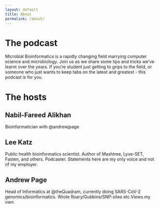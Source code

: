 ```yaml
---
layout: default
title: About
permalink: /about/
---
```


# The podcast

Microbial Bioinformatics is a rapidly changing field marrying computer science and microbiology. Join us as we share some tips and tricks we’ve learnt over the years. If you’re student just getting to grips to the field, or someone who just wants to keep tabs on the latest and greatest - this podcast is for you.

# The hosts

## Nabil-Fareed Alikhan

Bioinformatician with @andrewjpage

## Lee Katz

Public health bioinformatics scientist. Author of Mashtree, Lyve-SET, Fasten, and others. Podcaster. Statements here are my only voice and not of my employer.

## Andrew Page

Head of Informatics at @theQuadram, currently doing SARS-CoV-2 genomics/bioinformatics. Wrote Roary/Gubbins/SNP-sites etc.Views my own.

<!--
This is the base Jekyll theme. You can find out more info about customizing your Jekyll theme, as well as basic Jekyll usage documentation at [jekyllrb.com](https://jekyllrb.com/)

You can find the source code for Minima at GitHub:
[jekyll][jekyll-organization] /
[minima](https://github.com/jekyll/minima)

You can find the source code for Jekyll at GitHub:
[jekyll][jekyll-organization] /
[jekyll](https://github.com/jekyll/jekyll)


[jekyll-organization]: https://github.com/jekyll
-->

